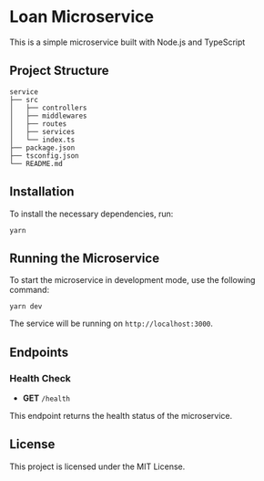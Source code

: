 # Loan Microservice

This is a simple microservice built with Node.js and TypeScript

## Project Structure

```
service
├── src
│   ├── controllers
│   ├── middlewares
│   ├── routes
│   ├── services
│   └── index.ts
├── package.json
├── tsconfig.json
└── README.md
```

## Installation

To install the necessary dependencies, run:

```
yarn
```

## Running the Microservice

To start the microservice in development mode, use the following command:

```
yarn dev
```

The service will be running on `http://localhost:3000`.

## Endpoints

### Health Check

- **GET** `/health`

This endpoint returns the health status of the microservice.

## License

This project is licensed under the MIT License.
